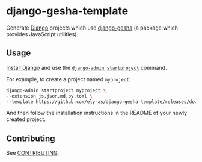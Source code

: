 # django-gesha-template

Generate [Django](https://www.djangoproject.com/) projects which use
[django-gesha](https://github.com/ely-as/django-gesha) (a package which provides
JavaScript utilities).

## Usage

[Install Django](https://docs.djangoproject.com/en/stable/intro/install/) and use the
[`django-admin startproject`](https://docs.djangoproject.com/en/stable/ref/django-admin/#startproject)
command.

For example, to create a project named `myproject`:
```sh
django-admin startproject myproject \
--extension js,json,md,py,toml \
--template https://github.com/ely-as/django-gesha-template/releases/download/v0.1a2/django-gesha-template.zip
```

And then follow the installation instructions in the README of your newly created
project.

## Contributing

See [CONTRIBUTING](CONTRIBUTING.md).
